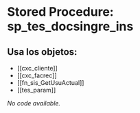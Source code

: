 # Stored Procedure: sp_tes_docsingre_ins

## Usa los objetos:
- [[cxc_cliente]]
- [[cxc_facrec]]
- [[fn_sis_GetUsuActual]]
- [[tes_param]]

*No code available.*
